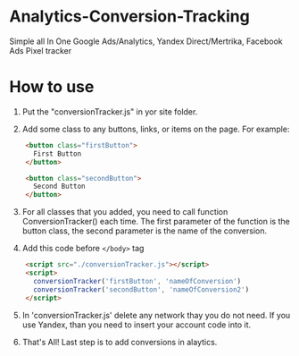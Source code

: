 # Analytics-Conversion-Tracking
Simple all In One Google Ads/Analytics, Yandex Direct/Mertrika, Facebook Ads Pixel tracker

# How to use

1. Put the "conversionTracker.js" in yor site folder.

2. Add some class to any buttons, links, or items on the page. For example:
```html
    <button class="firstButton">
      First Button
    </button>

    <button class="secondButton">
      Second Button
    </button>
```

3. For all classes that you added, you need to call function ConversionTracker() each time. The first parameter of the function is the button class, the second parameter is the name of the conversion.

4. Add this code before ```</body>``` tag
```html
    <script src="./conversionTracker.js"></script>
    <script>
      conversionTracker('firstButton', 'nameOfConversion')
      conversionTracker('secondButton', 'nameOfConversion2')
    </script>
```

5. In 'conversionTracker.js' delete any network thay you do not need. If you use Yandex, than you need to insert your account code into it.

6. That's All! Last step is to add conversions in alaytics.
